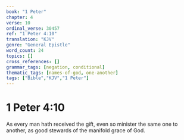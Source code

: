 ```yaml
---
book: "1 Peter"
chapter: 4
verse: 10
ordinal_verse: 30457
ref: "1 Peter 4:10"
translation: "KJV"
genre: "General Epistle"
word_count: 24
topics: []
cross_references: []
grammar_tags: [negation, conditional]
thematic_tags: [names-of-god, one-another]
tags: ["Bible","KJV","1 Peter"]
---
```


# 1 Peter 4:10

As every man hath received the gift, even so minister the same one to another, as good stewards of the manifold grace of God.
